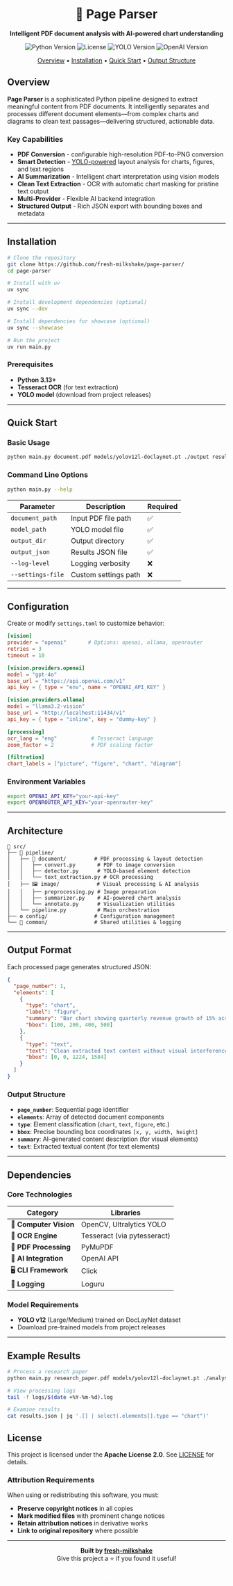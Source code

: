 <div align="center">

# 📄 Page Parser

<p align="center">
  <strong>Intelligent PDF document analysis with AI-powered chart understanding</strong>
</p>

<p align="center">
  <img src="https://img.shields.io/badge/Python-3.9%2B-blue?logo=python&logoColor=white" alt="Python Version">
  <img src="https://img.shields.io/badge/License-Apache%202.0-blue?logo=open-source-initiative&logoColor=white" alt="License">
  <img src="https://img.shields.io/badge/YOLO-v12-orange?logo=yolo&logoColor=white" alt="YOLO Version">
  <img src="https://img.shields.io/badge/openai-1.98.0-10A37F?logo=openai&logoColor=white" alt="OpenAI Version">
</p>

<p align="center">
  <a href="#overview">Overview</a> •
  <a href="#installation">Installation</a> •
  <a href="#quick-start">Quick Start</a> •
  <a href="#output-structure">Output Structure</a>
</p>

</div>

## Overview

**Page Parser** is a sophisticated Python pipeline designed to extract meaningful content from PDF documents. It intelligently separates and processes different document elements—from complex charts and diagrams to clean text passages—delivering structured, actionable data.

### Key Capabilities

- **PDF Conversion** - configurable high-resolution PDF-to-PNG conversion
- **Smart Detection** - [YOLO-powered](https://huggingface.co/hantian/yolo-doclaynet) layout analysis for charts, figures, and text regions
- **AI Summarization** - Intelligent chart interpretation using vision models
- **Clean Text Extraction** - OCR with automatic chart masking for pristine text output
- **Multi-Provider** - Flexible AI backend integration
- **Structured Output** - Rich JSON export with bounding boxes and metadata

---

## Installation

```bash
# Clone the repository
git clone https://github.com/fresh-milkshake/page-parser/
cd page-parser

# Install with uv
uv sync

# Install development dependencies (optional)
uv sync --dev

# Install dependencies for showcase (optional)
uv sync --showcase

# Run the project
uv run main.py
```

### Prerequisites

- **Python 3.13+**
- **Tesseract OCR** (for text extraction)
- **YOLO model** (download from project releases)

---

## Quick Start

### Basic Usage

```bash
python main.py document.pdf models/yolov12l-doclaynet.pt ./output results.json
```

### Command Line Options

```bash
python main.py --help
```

| Parameter         | Description          | Required |
| ----------------- | -------------------- | -------- |
| `document_path`   | Input PDF file path  | ✅        |
| `model_path`      | YOLO model file      | ✅        |
| `output_dir`      | Output directory     | ✅        |
| `output_json`     | Results JSON file    | ✅        |
| `--log-level`     | Logging verbosity    | ❌        |
| `--settings-file` | Custom settings path | ❌        |

---

## Configuration

Create or modify `settings.toml` to customize behavior:

```toml
[vision]
provider = "openai"       # Options: openai, ollama, openrouter
retries = 3
timeout = 10

[vision.providers.openai]
model = "gpt-4o"
base_url = "https://api.openai.com/v1"
api_key = { type = "env", name = "OPENAI_API_KEY" }

[vision.providers.ollama]
model = "llama3.2-vision"
base_url = "http://localhost:11434/v1"
api_key = { type = "inline", key = "dummy-key" }

[processing]
ocr_lang = "eng"           # Tesseract language
zoom_factor = 2            # PDF scaling factor

[filtration]
chart_labels = ["picture", "figure", "chart", "diagram"]
```

### Environment Variables

```bash
export OPENAI_API_KEY="your-api-key"
export OPENROUTER_API_KEY="your-openrouter-key"
```

---

## Architecture

```
📁 src/
├── 🔄 pipeline/
│   ├── 📑 document/         # PDF processing & layout detection
│   │   ├── convert.py       # PDF to image conversion
│   │   ├── detector.py      # YOLO-based element detection
│   │   └── text_extraction.py # OCR processing
│   ├── 🖼️ image/            # Visual processing & AI analysis
│   │   ├── preprocessing.py # Image preparation
│   │   ├── summarizer.py    # AI-powered chart analysis
│   │   └── annotate.py      # Visualization utilities
│   └── pipeline.py          # Main orchestration
├── ⚙️ config/               # Configuration management
└── 🔧 common/               # Shared utilities & logging
```

---

## Output Format

Each processed page generates structured JSON:

```json
{
  "page_number": 1,
  "elements": [
    {
      "type": "chart",
      "label": "figure", 
      "summary": "Bar chart showing quarterly revenue growth of 15% across Q1-Q4 2024...",
      "bbox": [100, 200, 400, 500]
    },
    {
      "type": "text",
      "text": "Clean extracted text content without visual interference...",
      "bbox": [0, 0, 1224, 1584]
    }
  ]
}
```

### Output Structure

- **`page_number`**: Sequential page identifier
- **`elements`**: Array of detected document components
- **`type`**: Element classification (`chart`, `text`, `figure`, etc.)
- **`bbox`**: Precise bounding box coordinates `[x, y, width, height]`
- **`summary`**: AI-generated content description (for visual elements)
- **`text`**: Extracted textual content (for text elements)

---

## Dependencies

### Core Technologies

| Category              | Libraries                   |
| --------------------- | --------------------------- |
| 🔮 **Computer Vision** | OpenCV, Ultralytics YOLO    |
| 📖 **OCR Engine**      | Tesseract (via pytesseract) |
| 📄 **PDF Processing**  | PyMuPDF                     |
| 🤖 **AI Integration**  | OpenAI API                  |
| 🖥️ **CLI Framework**   | Click                       |
| 📝 **Logging**         | Loguru                      |

### Model Requirements

- **YOLO v12** (Large/Medium) trained on DocLayNet dataset
- Download pre-trained models from project releases

---

## Example Results

```bash
# Process a research paper
python main.py research_paper.pdf models/yolov12l-doclaynet.pt ./analysis results.json

# View processing logs
tail -f logs/$(date +%Y-%m-%d).log

# Examine results
cat results.json | jq '.[] | select(.elements[].type == "chart")'
```

## License

This project is licensed under the **Apache License 2.0**. See [LICENSE](LICENSE) for details.

### Attribution Requirements

When using or redistributing this software, you must:

- **Preserve copyright notices** in all copies 
- **Mark modified files** with prominent change notices
- **Retain attribution notices** in derivative works
- **Link to original repository** where possible

---

<div align="center">

**Built by [fresh-milkshake](https://github.com/fresh-milkshake)**
<br>
Give this project a ⭐ if you found it useful!
  <br>
  <br>
  <a href="#-page-parser" style="font-size: 1.2em; color: white;">⬆️ Back to top</a>
</div>
